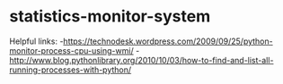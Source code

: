 # statistics-monitor-system

Helpful links:
	-https://technodesk.wordpress.com/2009/09/25/python-monitor-process-cpu-using-wmi/
	-http://www.blog.pythonlibrary.org/2010/10/03/how-to-find-and-list-all-running-processes-with-python/